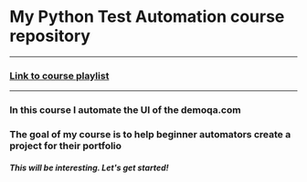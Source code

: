 # My Python Test Automation course repository

---

### [Link to course playlist](https://www.youtube.com/playlist?list=PL8jIzbooWPdXN6thJ_bGnd9uZjby07DPC)

---

### In this course I automate the UI of the demoqa.com 

### The goal of my course is to help beginner automators create a project for their portfolio

#### *This will be interesting. Let's get started!*
#### 
